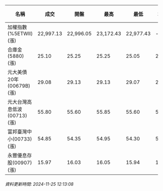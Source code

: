 | 名稱 | 成交 | 開盤 | 最高 | 最低 | 均價 | 成交金額(億) | 昨收 | 漲跌幅 | 漲跌 | 總量 | 昨量 | 振幅 |
| -------- | -------- | -------- | -------- |-------- | -------- | -------- |-------- |-------- |-------- | -------- | -------- |-------- |
|加權指數(%5ETWII) (漲)|22,997.13|22,996.05|23,172.43|22,977.43|-|2,667.49|22,904.32|0.41%|92.81|5,844,603|0|0.85%|
|合庫金(5880) (漲)|25.10|25.25|25.25|25.05|25.14|1.26|25.05|0.20%|0.05|4,998|6,045|0.80%|
|元大美債20年(00679B) (漲)|29.08|29.13|29.13|29.07|29.10|5.69|28.91|0.59%|0.17|19,565|35,444|0.21%|
|元大台灣高息低波(00713) (漲)|55.80|55.60|55.85|55.60|55.75|2.97|55.35|0.81%|0.45|5,324|8,654|0.45%|
|富邦臺灣中小(00733) (漲)|54.85|54.35|54.95|54.30|54.63|0.508|54.00|1.57%|0.85|930|580|1.20%|
|永豐優息存股(00907) (漲)|15.97|16.03|16.05|15.94|15.98|0.200|15.96|0.06%|0.01|1,251|1,488|0.69%|
###### 資料更新時間: 2024-11-25 12:13:08